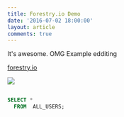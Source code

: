 ```yaml
---
title: Forestry.io Demo
date: '2016-07-02 18:00:00'
layout: article
comments: true
---
```

It's awesome. OMG Example edditing

[forestry.io](http://forestry.io)

![](http://ozgrozer.github.io/dasper/contents/images/2016/07/Screen%20Shot%202016-07-02%20at%2017.47.38.jpeg)




```sql

SELECT * 
  FROM  ALL_USERS;

```

